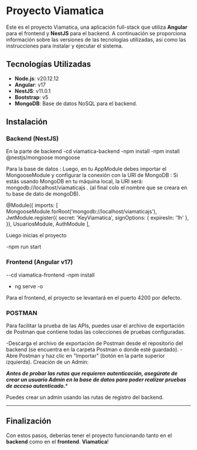 # Proyecto Viamatica

Este es el proyecto Viamatica, una aplicación full-stack que utiliza **Angular** para el frontend y **NestJS** para el backend. A continuación se proporciona información sobre las versiones de las tecnologías utilizadas, así como las instrucciones para instalar y ejecutar el sistema.

## Tecnologías Utilizadas

- **Node.js**: v20.12.12
- **Angular**: v17
- **NestJS**: v11.0.1
- **Bootstrap**: v5
- **MongoDB**: Base de datos NoSQL para el backend.

## Instalación
### Backend (NestJS)
En la parte de backend
-cd viamatica-backend
-npm install
-npm install @nestjs/mongoose mongoose


Para la base de datos :
Luego, en tu AppModule debes importar el MongooseModule y configurar la conexión con la URI de MongoDB :
 Si estás usando MongoDB en tu máquina local, la URI será: mongodb://localhost/viamaticajs . (al final colo el nombre que se creara en tu base de dato de mongoDB).

@Module({
  imports: [
    MongooseModule.forRoot('mongodb://localhost/viamaticajs'),
    JwtModule.register({
      secret: 'KeyViamatica',
      signOptions: { expiresIn: '1h' },
    }),
    UsuariosModule,
    AuthModule
  ],


Luego inicias el proyecto

-npm run start


### Frontend (Angular v17) 
--cd viamatica-frontend
-npm install
- ng serve -o  

Para el frontend, el proyecto se levantará en el puerto 4200 por defecto.


### POSTMAN 
Para facilitar la prueba de las APIs, puedes usar el archivo de exportación de Postman 
que contiene todas las colecciones de pruebas configuradas.

-Descarga el archivo de exportación de Postman desde el repositorio 
del backend (se encuentra en la carpeta Postman o donde esté guardado).
-Abre Postman y haz clic en "Importar" (botón en la parte superior izquierda).
Creación de un Admin:

*************Antes de probar las rutas que requieren autenticación, asegúrate de 
crear un usuario Admin en la base de datos para poder realizar pruebas de acceso autenticado.**************

Puedes crear un admin usando las rutas de registro del backend.


---

## Finalización

Con estos pasos, deberías tener el proyecto funcionando tanto en el **backend** como en el **frontend**. 
**Viamatica**!

